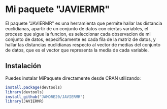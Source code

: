 # Mi paquete "JAVIERMR"

El paquete "JAVIERMR" es una herramienta que permite hallar las distancia euclidianas, apartir de un conjunto de datos con ciertas variables, el proceso que sigue la funcion,
es seleccionar cada observacion de mi conjunto de datos, especificamente es cada fila de la matriz de datos, y hallar las distancias euclidianas respecto al vector de medias del
conjunto de datos, que es el vector que representa la media de cada variable. 



## Instalación

Puedes instalar MiPaquete directamente desde CRAN utilizando:

```r
install.package(devtools)
library(devtools)
install_github("JAMORE20/JAVIERMR")
library(JAVIERMR)
